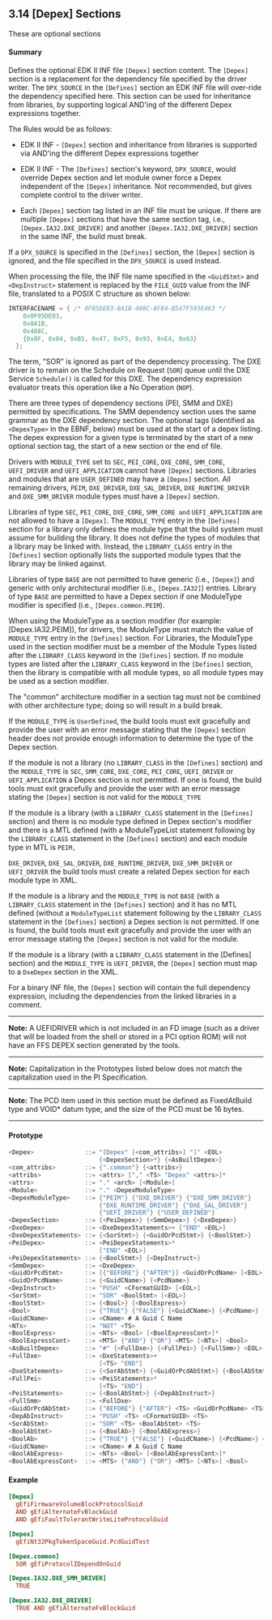 <!--- @file
  3.14 [Depex] Sections

  Copyright (c) 2007-2018, Intel Corporation. All rights reserved.<BR>

  Redistribution and use in source (original document form) and 'compiled'
  forms (converted to PDF, epub, HTML and other formats) with or without
  modification, are permitted provided that the following conditions are met:

  1) Redistributions of source code (original document form) must retain the
     above copyright notice, this list of conditions and the following
     disclaimer as the first lines of this file unmodified.

  2) Redistributions in compiled form (transformed to other DTDs, converted to
     PDF, epub, HTML and other formats) must reproduce the above copyright
     notice, this list of conditions and the following disclaimer in the
     documentation and/or other materials provided with the distribution.

  THIS DOCUMENTATION IS PROVIDED BY TIANOCORE PROJECT "AS IS" AND ANY EXPRESS OR
  IMPLIED WARRANTIES, INCLUDING, BUT NOT LIMITED TO, THE IMPLIED WARRANTIES OF
  MERCHANTABILITY AND FITNESS FOR A PARTICULAR PURPOSE ARE DISCLAIMED. IN NO
  EVENT SHALL TIANOCORE PROJECT  BE LIABLE FOR ANY DIRECT, INDIRECT, INCIDENTAL,
  SPECIAL, EXEMPLARY, OR CONSEQUENTIAL DAMAGES (INCLUDING, BUT NOT LIMITED TO,
  PROCUREMENT OF SUBSTITUTE GOODS OR SERVICES; LOSS OF USE, DATA, OR PROFITS;
  OR BUSINESS INTERRUPTION) HOWEVER CAUSED AND ON ANY THEORY OF LIABILITY,
  WHETHER IN CONTRACT, STRICT LIABILITY, OR TORT (INCLUDING NEGLIGENCE OR
  OTHERWISE) ARISING IN ANY WAY OUT OF THE USE OF THIS DOCUMENTATION, EVEN IF
  ADVISED OF THE POSSIBILITY OF SUCH DAMAGE.

-->

## 3.14 [Depex] Sections

These are optional sections

#### Summary

Defines the optional EDK II INF file `[Depex]` section content. The `[Depex]`
section is a replacement for the dependency file specified by the driver
writer. The `DPX_SOURCE` in the `[Defines]` section an EDK INF file will
over-ride the dependency specified here. This section can be used for
inheritance from libraries, by supporting logical AND'ing of the different
Depex expressions together.

The Rules would be as follows:

* EDK II INF - `[Depex]` section and inheritance from libraries is supported
  via AND'ing the different Depex expressions together

* EDK II INF - The `[Defines]` section's keyword, `DPX_SOURCE`, would override
  Depex section and let module owner force a Depex independent of the `[Depex]`
  inheritance. Not recommended, but gives complete control to the driver writer.

* Each `[Depex]` section tag listed in an INF file must be unique. If there are
  multiple `[Depex]` sections that have the same section tag, i.e.,
  `[Depex.IA32.DXE_DRIVER]` and another `[Depex.IA32.DXE_DRIVER]` section in the
  same INF, the build must break.

If a `DPX_SOURCE` is specified in the `[Defines]` section, the `[Depex]`
section is ignored, and the file specified in the `DPX_SOURCE` is used instead.

When processing the file, the INF file name specified in the `<GuidStmt>` and
`<DepInstruct>` statement is replaced by the `FILE_GUID` value from the INF
file, translated to a POSIX C structure as shown below:

```c
INTERFACENAME = { /* 0F05DE03-8A1B-408C-8F84-B547F593E463 */
    0x0F05DE03,
    0x8A1B,
    0x408C,
    {0x8F, 0x84, 0xB5, 0x47, 0xF5, 0x93, 0xE4, 0x63}
  };
```

The term, "SOR" is ignored as part of the dependency processing. The DXE
driver is to remain on the Schedule on Request (`SOR`) queue until the DXE
Service `Schedule()` is called for this DXE. The dependency expression
evaluator treats this operation like a No Operation (`NOP`).

There are three types of dependency sections (PEI, SMM and DXE) permitted by
specifications. The SMM dependency section uses the same grammar as the DXE
dependency section. The optional tags (identified as `<DepexType>` in the EBNF,
below) must be used at the start of a depex listing. The depex expression for a
given type is terminated by the start of a new optional section tag, the start
of a new section or the end of file.

Drivers with `MODULE_TYPE` set to `SEC`, `PEI_CORE`, `DXE_CORE`, `SMM_CORE`,
`UEFI_DRIVER` and `UEFI_APPLICATION` cannot have `[Depex]` sections. Libraries
and modules that are `USER_DEFINED` may have a `[Depex]` section. All remaining
drivers, `PEIM`, `DXE_DRIVER`, `DXE_SAL_DRIVER`, `DXE_RUNTIME_DRIVER` and
`DXE_SMM_DRIVER` module types must have a `[Depex]` section.

Libraries of type `SEC`, `PEI_CORE`, `DXE_CORE`, `SMM_CORE and`
`UEFI_APPLICATION` are not allowed to have a `[Depex]`. The `MODULE_TYPE` entry
in the `[Defines]` section for a library only defines the module type that the
build system must assume for building the library. It does not define the types
of modules that a library may be linked with. Instead, the `LIBRARY_CLASS`
entry in the `[Defines]` section optionally lists the supported module types
that the library may be linked against.

Libraries of type `BASE` are not permitted to have generic (i.e., `[Depex]`) and
generic with only architectural modifier (i.e., `[Depex.IA32]`) entries. Library
of type `BASE` are permitted to have a Depex section if one ModuleType modifier
is specified (i.e., `[Depex.common.PEIM`).

When using the ModuleType as a section modifier (for example:
[Depex.IA32.PEIM]), for drivers, the ModuleType must match the value of
`MODULE_TYPE` entry in the `[Defines]` section. For Libraries, the ModuleType
used in the section modifier must be a member of the Module Types listed after
the `LIBRARY_CLASS` keyword in the `[Defines]` section. If no module types are
listed after the `LIBRARY_CLASS` keyword in the `[Defines]` section, then the
library is compatible with all module types, so all module types may be used as
a section modifier.

The "common" architecture modifier in a section tag must not be combined with
other architecture type; doing so will result in a build break.

If the `MODULE_TYPE` is `UserDefined`, the build tools must exit gracefully and
provide the user with an error message stating that the `[Depex]` section
header does not provide enough information to determine the type of the Depex
section.

If the module is not a library (no `LIBRARY_CLASS` in the `[Defines]` section)
and the `MODULE_TYPE` is `SEC`, `SMM_CORE`, `DXE_CORE`, `PEI_CORE`,
`UEFI_DRIVER` or `UEFI_APPLICATION` a Depex section is not permitted. If one is
found, the build tools must exit gracefully and provide the user with an error
message stating the `[Depex]` section is not valid for the `MODULE_TYPE`

If the module is a library (with a `LIBRARY_CLASS` statement in the `[Defines]`
section) and there is no module type defined in Depex section's modifier and
there is a MTL defined (with a ModuleTypeList statement following by the
`LIBRARY_CLASS` statement in the `[Defines]` section) and each module type in
MTL is `PEIM,`

`DXE_DRIVER`, `DXE_SAL_DRIVER`, `DXE_RUNTIME_DRIVER`, `DXE_SMM_DRIVER` or
`UEFI_DRIVER` the build tools must create a related Depex section for each
module type in XML.

If the module is a library and the `MODULE_TYPE` is not `BASE` (with a
`LIBRARY_CLASS` statement in the `[Defines]` section) and it has no MTL defined
(without a `ModuleTypeList` statement following by the `LIBRARY_CLASS`
statement in the `[Defines]` section) a Depex section is not permitted. If one
is found, the build tools must exit gracefully and provide the user with an
error message stating the `[Depex]` section is not valid for the module.

If the module is a library (with a `LIBRARY_CLASS` statement in the [Defines]
section) and the `MODULE_TYPE` is `UEFI_DRIVER`, the `[Depex]` section must map
to a `DxeDepex` section in the XML.

For a binary INF file, the `[Depex]` section will contain the full dependency
expression, including the dependencies from the linked libraries in a comment.

**********
**Note:** A UEFIDRIVER which is not included in an FD image (such as a driver
that will be loaded from the shell or stored in a PCI option ROM) will not have
an FFS DEPEX section generated by the tools.
**********
**Note:** Capitalization in the Prototypes listed below does not match the
capitalization used in the PI Specification.
**********
**Note:** The PCD item used in this section must be defined as FixedAtBuild type
and VOID* datum type, and the size of the PCD must be 16 bytes.
**********

#### Prototype

```c
<Depex>              ::= "[Depex" [<com_attribs>] "]" <EOL>
                         {<DepexSection>*} {<AsBuiltDepex>}
<com_attribs>        ::= {".common"} {<attribs>}
<attribs>            ::= <attrs> ["," <TS> "Depex" <attrs>]*
<attrs>              ::= "." <arch> [<Module>]
<Module>             ::= "." <DepexModuleType>
<DepexModuleType>    ::= {"PEIM"} {"DXE_DRIVER"} {"DXE_SMM_DRIVER"}
                         {"DXE_RUNTIME_DRIVER"} {"DXE_SAL_DRIVER"}
                         {"UEFI_DRIVER"} {"USER_DEFINED"}
<DepexSection>       ::= {<PeiDepex>} {<SmmDepex>} {<DxeDepex>}
<DxeDepex>           ::= <DxeDepexStatements>+ ["END" <EOL>]
<DxeDepexStatements> ::= {<SorStmt>} {<GuidOrPcdStmt>} {<BoolStmt>}
<PeiDepex>           ::= <PeiDepexStatements>*
                         ["END" <EOL>]
<PeiDepexStatements> ::= {<BoolStmt>} {<DepInstruct>}
<SmmDepex>           ::= <DxeDepex>
<GuidOrPcdStmt>      ::= [{"BEFORE"} {"AFTER"}] <GuidOrPcdName> [<EOL>]
<GuidOrPcdName>      ::= {<GuidCName>} {<PcdName>}
<DepInstruct>        ::= "PUSH" <CFormatGUID> [<EOL>]
<SorStmt>            ::= "SOR" <BoolStmt> [<EOL>]
<BoolStmt>           ::= {<Bool>} {<BoolExpress>}
<Bool>               ::= {"TRUE"} {"FALSE"} {<GuidCName>} {<PcdName>} [<EOL>]
<GuidCName>          ::= <CName> # A Guid C Name
<NTs>                ::= "NOT" <TS>
<BoolExpress>        ::= <NTs> <Bool> [<BoolExpressCont>]*
<BoolExpressCont>    ::= <MTS> {"AND"} {"OR"} <MTS> [<NTs>] <Bool>
<AsBuiltDepex>       ::= "#" {<FullDxe>} {<FullPei>} {<FullSmm>} <EOL>
<FullDxe>            ::= <DxeStatements>+
                         [<TS> "END"]
<DxeStatements>      ::= {<SorAbStmt>} {<GuidOrPcdAbStmt>} {<BoolAbStmt>}
<FullPei>            ::= <PeiStatements>*
                         [<TS> "END"]
<PeiStatements>      ::= {<BoolAbStmt>} {<DepAbInstruct>}
<FullSmm>            ::= <FullDxe>
<GuidOrPcdAbStmt>    ::= {"BEFORE"} {"AFTER"} <TS> <GuidOrPcdName> <TS>
<DepAbInstruct>      ::= "PUSH" <TS> <CFormatGUID> <TS>
<SorAbStmt>          ::= "SOR" <TS> <BoolAbStmt> <TS>
<BoolAbStmt>         ::= {<BoolAb>} {<BoolAbExpress>}
<BoolAb>             ::= {"TRUE"} {"FALSE"} {<GuidCName>} {<PcdName>} <TS>
<GuidCName>          ::= <CName> # A Guid C Name
<BoolAbExpress>      ::= <NTs> <Bool> [<BoolAbExpressCont>]*
<BoolAbExpressCont>  ::= <MTS> {"AND"} {"OR"} <MTS> [<NTs>] <Bool>
```

#### Example

```ini
[Depex]
  gEfiFirmwareVolumeBlockProtocolGuid
  AND gEfiAlternateFvBlockGuid
  AND gEfiFaultTolerantWriteLiteProtocolGuid

[Depex]
  gEfiNt32PkgTokenSpaceGuid.PcdGuidTest

[Depex.common]
  SOR gEfiProtocolIDependOnGuid

[Depex.IA32.DXE_SMM_DRIVER]
  TRUE

[Depex.IA32.DXE_DRIVER]
  TRUE AND gEfiAlternateFvBlockGuid
```
